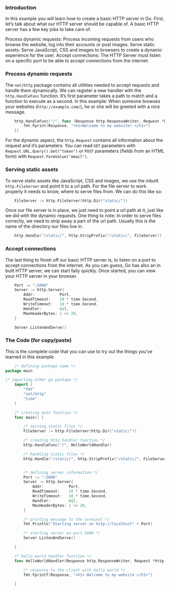 ### Introduction
In this example you will learn how to create a basic HTTP server in Go. First, let’s talk about what our HTTP server should be capable of. A basic HTTP server has a few key jobs to take care of.

Process dynamic requests: Process incoming requests from users who browse the website, log into their accounts or post images.
Serve static assets: Serve JavaScript, CSS and images to browsers to create a dynamic experience for the user.
Accept connections: The HTTP Server must listen on a specific port to be able to accept connections from the internet.


### Process dynamic requests
The `net/http` package contains all utilities needed to accept requests and handle them dynamically. We can register a new handler with the `http.HandleFunc` function. It’s first parameter takes a path to match and a function to execute as a second. In this example: When someone browses your websites (`http://example.com/`), he or she will be greeted with a nice message.

```Go
    http.HandleFunc("/", func (Response http.ResponseWriter, Request *http.Request) {
        fmt.Fprint(Response, "<h1>Welcome to my website! </h1>")
    })
```

For the dynamic aspect, the `http.Request` contains all information about the request and it’s parameters. You can read `GET` parameters with `Request.URL.Query().Get("token")` or `POST` parameters (fields from an HTML form) with `Request.FormValue("email")`.

### Serving static assets
To serve static assets like JavaScript, CSS and images, we use the inbuilt `http.FileServer` and point it to a url path. For the file server to work properly it needs to know, where to serve files from. We can do this like so:

```Go
    FileServer := http.FileServer(http.Dir("static/"))
```

Once our file server is in place, we just need to point a url path at it, just like we did with the dynamic requests. One thing to note: In order to serve files correctly, we need to strip away a part of the url path. Usually this is the name of the directory our files live in.

```Go
    http.Handle("/static/", http.StripPrefix("/static/", FileServer))
```

### Accept connections
The last thing to finish off our basic HTTP server is, to listen on a port to accept connections from the internet. As you can guess, Go has also an in built HTTP server, we can start faily quickly. Once started, you can view your HTTP server in your browser.

```Go
    Port := ":5000"
	Server := http.Server{
		Addr:           Port,
		ReadTimeout:    10 * time.Second,
		WriteTimeout:   10 * time.Second,
		Handler:        nil,
		MaxHeaderBytes: 1 << 20,
	}

	Server.ListenAndServe()
```

### The Code (for copy/paste)
This is the complete code that you can use to try out the things you’ve learned in this example.
```Go
    /* defining package name */
package main

/* importing other go package */
    import (
        "fmt"
        "net/http"
        "time"
    )

    /* creating main function */
    func main() {

        /* serving static files */
        FileServer := http.FileServer(http.Dir("static/"))

        /* creating http handler function */
        http.HandleFunc("/", HelloWorldHandler)

        /* handling static files */
        http.Handle("/static/", http.StripPrefix("/static/", FileServer))


        /* defining server information */
        Port := ":5000"
        Server := http.Server{
            Addr:           Port,
            ReadTimeout:    10 * time.Second,
            WriteTimeout:   10 * time.Second,
            Handler:        nil,
            MaxHeaderBytes: 1 << 20,
        }

        /* printing message to the terminal */
        fmt.Println("Starting server on http://localhost" + Port)

        /* starting server on port 5000 */
        Server.ListenAndServe()

    }

    /* hello world handler function */
    func HelloWorldHandler(Response http.ResponseWriter, Request *http.Request) {

        /* response to the client with hello world */
        fmt.Fprintf(Response, "<h1> Welcome to my website </h1>")

    }

```